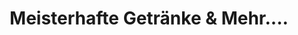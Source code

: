 ---
title: "Meisterhafte Getränke & Mehr...."
url: /hall-in-tirol/meisterhafte-getraenke-und-mehr/
shop: Spirituosen
---